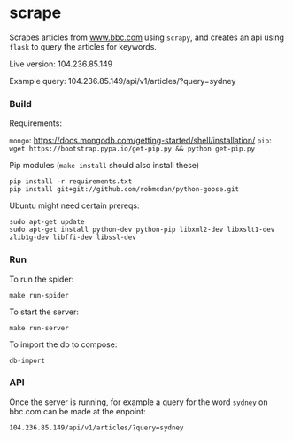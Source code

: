 # scrape

Scrapes articles from www.bbc.com using `scrapy`, and creates an api using `flask` to query the articles for keywords.

Live version: 104.236.85.149

Example query: 104.236.85.149/api/v1/articles/?query=sydney


### Build
Requirements:

`mongo`: https://docs.mongodb.com/getting-started/shell/installation/
`pip`: `wget https://bootstrap.pypa.io/get-pip.py && python get-pip.py`

Pip modules (`make install` should also install these)
```
pip install -r requirements.txt
pip install git+git://github.com/robmcdan/python-goose.git
```
Ubuntu might need certain prereqs:
```
sudo apt-get update
sudo apt-get install python-dev python-pip libxml2-dev libxslt1-dev zlib1g-dev libffi-dev libssl-dev
```
### Run
To run the spider:

`make run-spider`

To start the server:

`make run-server`

To import the db to compose:

`db-import`

### API

Once the server is running, for example a query for the word `sydney` on bbc.com can be made at the enpoint:

`104.236.85.149/api/v1/articles/?query=sydney`


